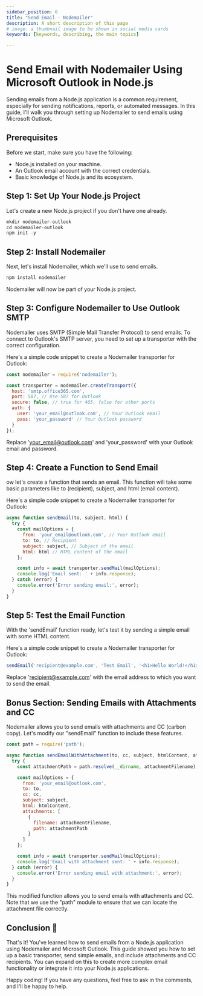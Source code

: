 ```yaml
---
sidebar_position: 6
title: "Send Email - Nodemailer"
description: A short description of this page
# image: a thumbnail image to be shown in social media cards
keywords: [keywords, describing, the main topics]

---
```


# Send Email with Nodemailer Using Microsoft Outlook in Node.js

Sending emails from a Node.js application is a common requirement, especially for sending notifications, reports, or automated messages. In this guide, I'll walk you through setting up Nodemailer to send emails using Microsoft Outlook.

## Prerequisites

Before we start, make sure you have the following:

- Node.js installed on your machine.
- An Outlook email account with the correct credentials.
- Basic knowledge of Node.js and its ecosystem.

## Step 1: Set Up Your Node.js Project

Let's create a new Node.js project if you don't have one already.

```jsx
mkdir nodemailer-outlook
cd nodemailer-outlook
npm init -y
```


## Step 2: Install Nodemailer

Next, let's install Nodemailer, which we'll use to send emails.

```jsx
npm install nodemailer
```
Nodemailer will now be part of your Node.js project.


## Step 3: Configure Nodemailer to Use Outlook SMTP
Nodemailer uses SMTP (Simple Mail Transfer Protocol) to send emails. To connect to Outlook's SMTP server, you need to set up a transporter with the correct configuration.

Here's a simple code snippet to create a Nodemailer transporter for Outlook:

```jsx
const nodemailer = require('nodemailer');

const transporter = nodemailer.createTransport({
  host: 'smtp.office365.com',
  port: 587, // Use 587 for Outlook
  secure: false, // true for 465, false for other ports
  auth: {
    user: 'your_email@outlook.com', // Your Outlook email
    pass: 'your_password' // Your Outlook password
  }
});
```
Replace 'your_email@outlook.com' and 'your_password' with your Outlook email and password.


## Step 4: Create a Function to Send Email
ow let's create a function that sends an email. This function will take some basic parameters like to (recipient), subject, and html (email content).

Here's a simple code snippet to create a Nodemailer transporter for Outlook:

```jsx
async function sendEmail(to, subject, html) {
  try {
    const mailOptions = {
      from: 'your_email@outlook.com', // Your Outlook email
      to: to, // Recipient
      subject: subject, // Subject of the email
      html: html // HTML content of the email
    };

    const info = await transporter.sendMail(mailOptions);
    console.log('Email sent: ' + info.response);
  } catch (error) {
    console.error('Error sending email:', error);
  }
}
```


## Step 5: Test the Email Function
With the 'sendEmail' function ready, let's test it by sending a simple email with some HTML content.

Here's a simple code snippet to create a Nodemailer transporter for Outlook:

```jsx
sendEmail('recipient@example.com', 'Test Email', '<h1>Hello World!</h1><p>This is a test email.</p>');
```
Replace 'recipient@example.com' with the email address to which you want to send the email.


## Bonus Section: Sending Emails with Attachments and CC
Nodemailer allows you to send emails with attachments and CC (carbon copy). Let's modify our "sendEmail" function to include these features.

```jsx
const path = require('path');

async function sendEmailWithAttachment(to, cc, subject, htmlContent, attachmentFilename) {
  try {
    const attachmentPath = path.resolve(__dirname, attachmentFilename); // Construct the absolute path to the attachment

    const mailOptions = {
      from: 'your_email@outlook.com',
      to: to,
      cc: cc,
      subject: subject,
      html: htmlContent,
      attachments: [
        {
          filename: attachmentFilename,
          path: attachmentPath
        }
      ]
    };

    const info = await transporter.sendMail(mailOptions);
    console.log('Email with attachment sent: ' + info.response);
  } catch (error) {
    console.error('Error sending email with attachment:', error);
  }
}
```
This modified function allows you to send emails with attachments and CC. Note that we use the "path" module to ensure that we can locate the attachment file correctly.

## Conclusion 🎉
That's it! You've learned how to send emails from a Node.js application using Nodemailer and Microsoft Outlook. This guide showed you how to set up a basic transporter, send simple emails, and include attachments and CC recipients. You can expand on this to create more complex email functionality or integrate it into your Node.js applications.

Happy coding! If you have any questions, feel free to ask in the comments, and I'll be happy to help.